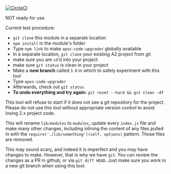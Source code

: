 [![CircleCI](https://circleci.com/gh/apostrophecms/code-upgrader/tree/master.svg?style=svg)](https://circleci.com/gh/apostrophecms/code-upgrader/tree/master)

NOT ready for use.

Current test procedure:

* `git clone` this module in a separate location
* `npm install` in the module's folder
* Type `npm link` to make `apos-code-upgrader` globally available
* In a separate location, `git clone` your existing A2 project from git
* make sure you are `cd`'d into your project
* make sure `git status` is clean in your project
* Make a **new branch** called `3.0` in which to safely experiment with this tool
* Type `apos-code-upgrader`
* Afterwards, check out `git status`
* **To undo everything and try again:** `git reset --hard && git clean -df`

This tool will refuse to start if it does not see a git repository for the project. Please do not use this tool without appropriate version control to avoid losing 2.x project code.

This will rename `lib/modules` to `modules`, update every `index.js` file and make many other changes, including inlining the content of any files pulled in with the `require('./lib/something')(self, options)` pattern. Those files are removed.

This may sound scary, and indeed it is imperfect and you may have changes to make. However, that is why we have `git`. You can review the changes as a PR in github, or via `git diff HEAD`. Just make sure you work in a new git branch when using this tool.

